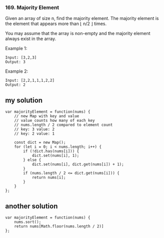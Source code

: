 ### 169. Majority Element

Given an array of size n, find the majority element. The majority element is the element that appears more than ⌊ n/2 ⌋ times.

You may assume that the array is non-empty and the majority element always exist in the array.

Example 1:

```
Input: [3,2,3]
Output: 3
```

Example 2:

```
Input: [2,2,1,1,1,2,2]
Output: 2
```

## my solution

```
var majorityElement = function(nums) {
    // new Map with key and value
    // value counts how many of each key
    // nums.length / 2 compared to element count
    // key: 3 value: 2
    // key: 2 value: 1

    const dict = new Map();
    for (let i = 0; i < nums.length; i++) {
        if (!dict.has(nums[i])) {
            dict.set(nums[i], 1);
        } else {
            dict.set(nums[i], dict.get(nums[i]) + 1);
        }
        if (nums.length / 2 <= dict.get(nums[i])) {
            return nums[i];
        }
    }
};
```

## another solution

```
var majorityElement = function(nums) {
    nums.sort();
    return nums[Math.floor(nums.length / 2)]
};
```
